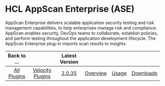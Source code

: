 
# HCL AppScan Enterprise (ASE)

AppScan Enterprise delivers scalable application security testing and risk management capabilities, to help enterprises manage risk and compliance. AppScan enables security, DevOps teams to collaborate, establish policies, and perform testing throughout the application development lifecycle. The AppScan Enterprise plug-in imports scan results to insights.

|Back to ...||Latest Version||||
| :---: | :---: | :---: | :---: | :---: | :---: |
|[All Plugins](../../index.md)|[Velocity Plugins](../README.md)|[2.0.35](https://raw.githubusercontent.com/UrbanCode/IBM-UCV-PLUGINS/main/files/ucv-ext-appscan/ucv-ext-appscan-2.0.35.tar.zip)|[Overview](overview.md)|[Usage](usage.md)|[Downloads](downloads.md)|
